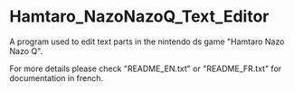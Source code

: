 # Hamtaro_NazoNazoQ_Text_Editor
A program used to edit text parts in the nintendo ds game "Hamtaro Nazo Nazo Q".

For more details please check "README_EN.txt" or "README_FR.txt" for documentation in french.
